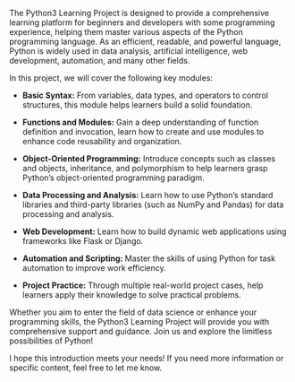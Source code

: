 The Python3 Learning Project is designed to provide a comprehensive learning platform for beginners and developers with some programming experience, helping them master various aspects of the Python programming language. As an efficient, readable, and powerful language, Python is widely used in data analysis, artificial intelligence, web development, automation, and many other fields.

In this project, we will cover the following key modules:

- **Basic Syntax:** From variables, data types, and operators to control structures, this module helps learners build a solid foundation.

- **Functions and Modules:** Gain a deep understanding of function definition and invocation, learn how to create and use modules to enhance code reusability and organization.

- **Object-Oriented Programming:** Introduce concepts such as classes and objects, inheritance, and polymorphism to help learners grasp Python’s object-oriented programming paradigm.

- **Data Processing and Analysis:** Learn how to use Python’s standard libraries and third-party libraries (such as NumPy and Pandas) for data processing and analysis.

- **Web Development:** Learn how to build dynamic web applications using frameworks like Flask or Django.

- **Automation and Scripting:** Master the skills of using Python for task automation to improve work efficiency.

- **Project Practice:** Through multiple real-world project cases, help learners apply their knowledge to solve practical problems.

Whether you aim to enter the field of data science or enhance your programming skills, the Python3 Learning Project will provide you with comprehensive support and guidance. Join us and explore the limitless possibilities of Python!

I hope this introduction meets your needs! If you need more information or specific content, feel free to let me know.
